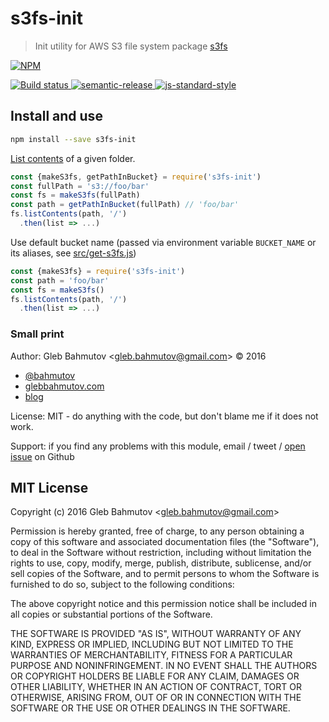 # s3fs-init

> Init utility for AWS S3 file system package
> [s3fs](https://github.com/RiptideElements/s3fs)

[![NPM][npm-icon] ][npm-url]

[![Build status][ci-image] ][ci-url]
[![semantic-release][semantic-image] ][semantic-url]
[![js-standard-style][standard-image]][standard-url]

## Install and use

```sh
npm install --save s3fs-init
```

[List contents](https://github.com/RiptideElements/s3fs#s3fslistcontentspath-marker-callback)
of a given folder.

```js
const {makeS3fs, getPathInBucket} = require('s3fs-init')
const fullPath = 's3://foo/bar'
const fs = makeS3fs(fullPath)
const path = getPathInBucket(fullPath) // 'foo/bar'
fs.listContents(path, '/')
  .then(list => ...)
```

Use default bucket name (passed via environment variable `BUCKET_NAME`
or its aliases, see [src/get-s3fs.js](src/get-s3fs.js))

```js
const {makeS3fs} = require('s3fs-init')
const path = 'foo/bar'
const fs = makeS3fs()
fs.listContents(path, '/')
  .then(list => ...)
```

### Small print

Author: Gleb Bahmutov &lt;gleb.bahmutov@gmail.com&gt; &copy; 2016

* [@bahmutov](https://twitter.com/bahmutov)
* [glebbahmutov.com](http://glebbahmutov.com)
* [blog](http://glebbahmutov.com/blog)

License: MIT - do anything with the code, but don't blame me if it does not work.

Support: if you find any problems with this module, email / tweet /
[open issue](https://github.com/bahmutov/s3fs-init/issues) on Github

## MIT License

Copyright (c) 2016 Gleb Bahmutov &lt;gleb.bahmutov@gmail.com&gt;

Permission is hereby granted, free of charge, to any person
obtaining a copy of this software and associated documentation
files (the "Software"), to deal in the Software without
restriction, including without limitation the rights to use,
copy, modify, merge, publish, distribute, sublicense, and/or sell
copies of the Software, and to permit persons to whom the
Software is furnished to do so, subject to the following
conditions:

The above copyright notice and this permission notice shall be
included in all copies or substantial portions of the Software.

THE SOFTWARE IS PROVIDED "AS IS", WITHOUT WARRANTY OF ANY KIND,
EXPRESS OR IMPLIED, INCLUDING BUT NOT LIMITED TO THE WARRANTIES
OF MERCHANTABILITY, FITNESS FOR A PARTICULAR PURPOSE AND
NONINFRINGEMENT. IN NO EVENT SHALL THE AUTHORS OR COPYRIGHT
HOLDERS BE LIABLE FOR ANY CLAIM, DAMAGES OR OTHER LIABILITY,
WHETHER IN AN ACTION OF CONTRACT, TORT OR OTHERWISE, ARISING
FROM, OUT OF OR IN CONNECTION WITH THE SOFTWARE OR THE USE OR
OTHER DEALINGS IN THE SOFTWARE.

[npm-icon]: https://nodei.co/npm/s3fs-init.svg?downloads=true
[npm-url]: https://npmjs.org/package/s3fs-init
[ci-image]: https://travis-ci.org/bahmutov/s3fs-init.svg?branch=master
[ci-url]: https://travis-ci.org/bahmutov/s3fs-init
[semantic-image]: https://img.shields.io/badge/%20%20%F0%9F%93%A6%F0%9F%9A%80-semantic--release-e10079.svg
[semantic-url]: https://github.com/semantic-release/semantic-release
[standard-image]: https://img.shields.io/badge/code%20style-standard-brightgreen.svg
[standard-url]: http://standardjs.com/
